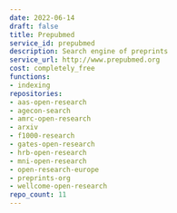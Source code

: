 ```yaml
---
date: 2022-06-14
draft: false
title: Prepubmed
service_id: prepubmed
description: Search engine of preprints
service_url: http://www.prepubmed.org
cost: completely_free
functions:
- indexing
repositories:
- aas-open-research
- agecon-search
- amrc-open-research
- arxiv
- f1000-research
- gates-open-research
- hrb-open-research
- mni-open-research
- open-research-europe
- preprints-org
- wellcome-open-research
repo_count: 11
---
```



